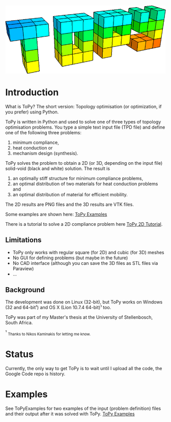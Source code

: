 ![ToPy Logo](/images/topy_logo3d.png)

# Introduction #

What is ToPy? The short version: Topology optimisation (or optimization, if you prefer) using Python.

ToPy is written in Python and used to solve one of three types of topology optimisation problems. You type a simple text input file (TPD file) and define one of the following three problems:
  1. minimum compliance,
  1. heat conduction or
  1. mechanism design (synthesis).

ToPy solves the problem to obtain a 2D (or 3D, depending on the input file) solid-void (black and white) solution. The result is
  1. an optimally stiff structure for minimum compliance problems,
  1. an optimal distribution of two materials for heat conduction problems and
  1. an optimal distribution of material for efficient mobility.

The 2D results are PNG files and the 3D results are VTK files.

Some examples are shown here: [ToPy Examples](https://github.com/williamhunter/ToPy/edit/wiki/ToPyExamples.md)

There is a tutorial to solve a 2D compliance problem here [ToPy 2D Tutorial](https://github.com/williamhunter/ToPy/edit/wiki/ToPy2DTutorial.md).

## Limitations ##
  * ToPy only works with regular square (for 2D)  and cubic (for 3D) meshes
  * No GUI for defining problems (but maybe in the future)
  * No CAD interface (although you can save the 3D files as STL files via Paraview)
  * ...

## Background ##
The development was done on Linux (32-bit), but ToPy works on Windows (32 and 64-bit¹) and OS X (Lion 10.7.4 64-bit)¹ too.

ToPy was part of my Master's thesis at the University of Stellenbosch, South Africa.

¹ <sub>Thanks to Nikos Kaminakis for letting me know.</sub>

# Status #
Currently, the only way to get ToPy is to wait until I upload all the code, the Google Code repo is history.

# Examples #
See ToPyExamples for two examples of the input (problem definition) files and their output after it was solved with ToPy.
[ToPy Examples](https://github.com/williamhunter/ToPy/edit/wiki/ToPyExamples.md)

